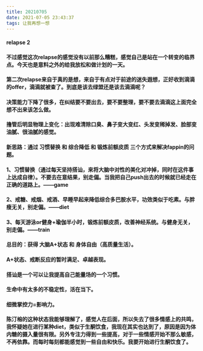 ```yaml
---
title: 20210705
date: 2021-07-05 23:43:37
tags: 让我再想一想
---
```

#### relapse 2
#### 不过感觉这次relapse的感觉没有以前那么糟糕，感觉自己是站在一个转变的临界点。今天也是意料之外的给我放松和做计划的一天。
#### 第二次relapse来自于真的是想，来自于有点对于前途的迷失遐想，正好收到滴滴的offer，滴滴就被查了。到底是该去绿盟还是该去滴滴呢？
#### 决策能力下降了很多，在纠结要不要出去，要不要整理，要不要去滴滴这上面完全想不出来该怎么做。
#### 撸管后明显物理上变化：出现难清除口臭、鼻子变大变红、头发变稀掉发、脸部变油腻、很油腻的感觉。
#### 新思路：通过 习惯替换 和 综合降低 和 锻炼前额皮质 三个方式来解决fappin的问题。
#### 1、习惯替换（通过每天坚持搭讪，来将大脑中对性的美化对冲掉，同时在这件事上达成自律）。不要去在意结果，别走偏。当我把自己push出去的时候就已经走在正确的道路上。——game
#### 2、戒糖、戒烟、戒酒、早睡早起来降低综合多巴胺水平，功效类似于吃素。与胖瘦无关，别走偏。——diet
#### 3、每天游泳or健身+瑜伽半小时，锻炼前额皮质，改善神经系统。与健身无关，别走偏。——train
#### 总目的：获得 大脑A+状态 和 身体自由（高质量生活）。

#### A+状态、戒断反应的暂时满足、卓越表现。
#### 搭讪是一个可以让我提高自己能量场的一个习惯。
#### 生命中有太多的不稳定性，活在当下。
#### 细微掌控力=影响力。
#### 陈汀榕的这种状态我能够理解了，感觉人在后面，所以失去了很多情感上的共鸣，我怀疑她在进行某种diet，类似于生酮饮食，我现在其实也达到了，原因是因为体内糖的摄入量很有限。另外专注力得到一些提高，对于一些情感开始不那么敏感，不再依靠。而每时每刻都能感觉到一些自由和快乐。我要开始进行生酮饮食了。
